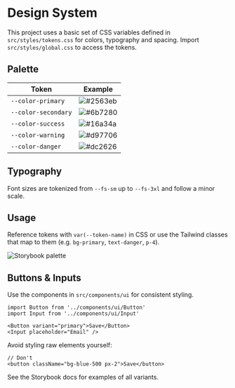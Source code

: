 # Design System

This project uses a basic set of CSS variables defined in `src/styles/tokens.css` for colors, typography and spacing. Import `src/styles/global.css` to access the tokens.

## Palette

| Token | Example |
|-------|--------|
| `--color-primary` | ![#2563eb](https://via.placeholder.com/15/2563eb/000000?text=+) |
| `--color-secondary` | ![#6b7280](https://via.placeholder.com/15/6b7280/000000?text=+) |
| `--color-success` | ![#16a34a](https://via.placeholder.com/15/16a34a/000000?text=+) |
| `--color-warning` | ![#d97706](https://via.placeholder.com/15/d97706/000000?text=+) |
| `--color-danger` | ![#dc2626](https://via.placeholder.com/15/dc2626/000000?text=+) |

## Typography

Font sizes are tokenized from `--fs-sm` up to `--fs-3xl` and follow a minor scale.

## Usage

Reference tokens with `var(--token-name)` in CSS or use the Tailwind classes that map to them (e.g. `bg-primary`, `text-danger`, `p-4`).

![Storybook palette](design-system.png)

## Buttons & Inputs

Use the components in `src/components/ui` for consistent styling.

```tsx
import Button from '../components/ui/Button'
import Input from '../components/ui/Input'

<Button variant="primary">Save</Button>
<Input placeholder="Email" />
```

Avoid styling raw elements yourself:

```tsx
// Don't
<button className="bg-blue-500 px-2">Save</button>
```

See the Storybook docs for examples of all variants.

